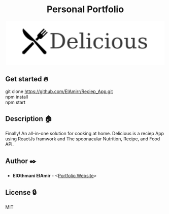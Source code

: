 <h1 align="center">Personal Portfolio</h1>
<p align="center">
  <img src="https://github.com/ElAmirr/Reciep_App/blob/main/screenshots/logo.png"
       alt="Personal Portfolio logo"
       width="500"
  >
</p>

## Get started :fire:

git clone https://github.com/ElAmirr/Reciep_App.git <br/>
npm install<br/>
npm start

## Description :house:

Finally! An all-in-one solution for cooking at home.
Delicious is a reciep App using ReactJs framwork and The spoonacular Nutrition, Recipe, and Food API.

## Author :black_nib:

- **ElOthmani ElAmir** - <[Portfolio Website](https://elamirr.github.io/)>

## License :lock:

MIT
